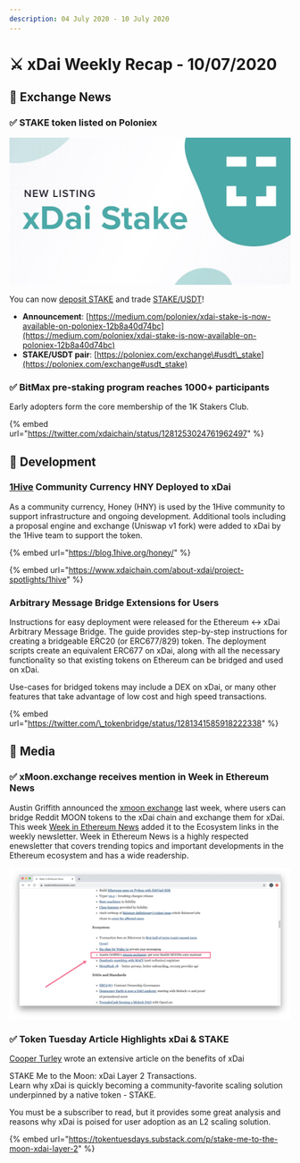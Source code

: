 ```yaml
---
description: 04 July 2020 - 10 July 2020
---
```


# ⚔️ xDai Weekly Recap - 10/07/2020

## 📡 Exchange News

### ✅ **STAKE token listed on Poloniex**

![](../../../.gitbook/assets/poloniex.jpeg)

You can now [deposit STAKE](https://poloniex.com/wallet/STAKE/receive) and trade [STAKE/USDT](https://poloniex.com/exchange#usdt_stake)!

* **Announcement**: [https://medium.com/poloniex/xdai-stake-is-now-available-on-poloniex-12b8a40d74bc](https://medium.com/poloniex/xdai-stake-is-now-available-on-poloniex-12b8a40d74bc)
* **STAKE/USDT pair**: [https://poloniex.com/exchange\#usdt\_stake](https://poloniex.com/exchange#usdt_stake)

### ✅ BitMax pre-staking program reaches 1000+ participants

Early adopters form the core membership of the 1K Stakers Club. 

{% embed url="https://twitter.com/xdaichain/status/1281253024761962497" %}

## 🏢 Development

### [1Hive](https://1hive.org) Community Currency HNY Deployed to xDai

As a community currency, Honey \(HNY\) is used by the 1Hive community to support infrastructure and ongoing development.  Additional tools including a proposal engine and exchange \(Uniswap v1 fork\) were added to xDai by the 1Hive team to support the token.

{% embed url="https://blog.1hive.org/honey/" %}

{% embed url="https://www.xdaichain.com/about-xdai/project-spotlights/1hive" %}

### Arbitrary Message Bridge Extensions for Users

Instructions for easy deployment were released for  the Ethereum &lt;-&gt; xDai Arbitrary Message Bridge. The guide provides step-by-step instructions for creating a bridgeable ERC20 \(or ERC677/829\) token. The deployment scripts create an equivalent ERC677 on xDai, along with all the necessary functionality so that existing tokens on Ethereum can be bridged and used on xDai. 

Use-cases for bridged tokens may include a DEX on xDai, or many other features that take advantage of low cost and high speed transactions.

{% embed url="https://twitter.com/\_tokenbridge/status/1281341585918222338" %}

## 📰 Media

### ✅  xMoon.exchange receives mention in Week in Ethereum News

Austin Griffith announced the [xmoon exchange](https://twitter.com/austingriffith/status/1279078134349025281)  last week, where users can bridge Reddit MOON tokens to the xDai chain and exchange them for xDai. This week  [Week in Ethereum News](https://weekinethereumnews.com/) added it to the Ecosystem links in the weekly newsletter. Week in Ethereum News is a highly respected enewsletter that covers trending topics and important developments in the Ethereum ecosystem and has a wide readership.

![](../../../.gitbook/assets/weekinethereum.png)

### ✅ Token Tuesday Article Highlights xDai & STAKE

[Cooper Turley](https://twitter.com/Cooopahtroopa) wrote an extensive article on the benefits of xDai

STAKE Me to the Moon: xDai Layer 2 Transactions.  
Learn why xDai is quickly becoming a community-favorite scaling solution underpinned by a native token - STAKE.   
  
You must be a subscriber to read, but it provides some great analysis and reasons why xDai is poised for user adoption as an L2 scaling solution.

{% embed url="https://tokentuesdays.substack.com/p/stake-me-to-the-moon-xdai-layer-2" %}





